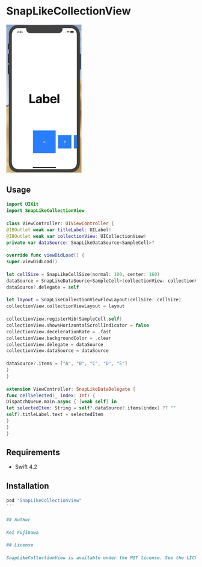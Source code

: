 # SnapLikeCollectionView

<img src="demo.gif" width=200>

## Usage

```swift
import UIKit
import SnapLikeCollectionView

class ViewController: UIViewController {
@IBOutlet weak var titleLabel: UILabel!
@IBOutlet weak var collectionView: UICollectionView!
private var dataSource: SnapLikeDataSource<SampleCell>?

override func viewDidLoad() {
super.viewDidLoad()

let cellSize = SnapLikeCellSize(normal: 100, center: 160)
dataSource = SnapLikeDataSource<SampleCell>(collectionView: collectionView, cellSize: cellSize)
dataSource?.delegate = self

let layout = SnapLikeCollectionViewFlowLayout(cellSize: cellSize)
collectionView.collectionViewLayout = layout

collectionView.registerNib(SampleCell.self)
collectionView.showsHorizontalScrollIndicator = false
collectionView.decelerationRate = .fast
collectionView.backgroundColor = .clear
collectionView.delegate = dataSource
collectionView.dataSource = dataSource

dataSource?.items = ["A", "B", "C", "D", "E"]
}
}

extension ViewController: SnapLikeDataDelegate {
func cellSelected(_ index: Int) {
DispatchQueue.main.async { [weak self] in
let selectedItem: String = self?.dataSource?.items[index] ?? ""
self?.titleLabel.text = selectedItem
}
}
}
```

## Requirements

- Swift 4.2

## Installation


```ruby
pod "SnapLikeCollectionView"
```　

## Author

Kei Fujikawa

## License

SnapLikeCollectionView is available under the MIT license. See the LICENSE file for more info.
